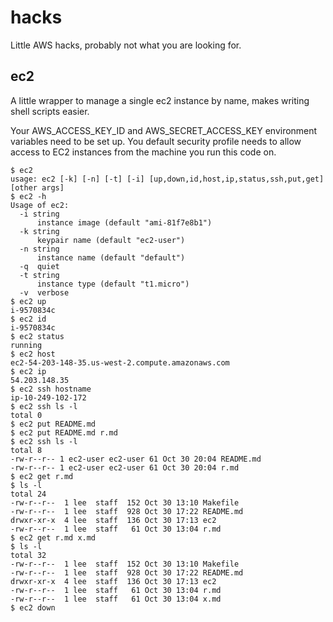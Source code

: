 # hacks
Little AWS hacks, probably not what you are looking for.

## ec2

A little wrapper to manage a single ec2 instance by name, makes writing shell scripts easier. 

Your AWS_ACCESS_KEY_ID and AWS_SECRET_ACCESS_KEY environment variables need to be set up. You default security profile
needs to allow access to EC2 instances from the machine you run this code on.

```
$ ec2
usage: ec2 [-k] [-n] [-t] [-i] [up,down,id,host,ip,status,ssh,put,get] [other args]
$ ec2 -h
Usage of ec2:
  -i string
      instance image (default "ami-81f7e8b1")
  -k string
      keypair name (default "ec2-user")
  -n string
      instance name (default "default")
  -q  quiet
  -t string
      instance type (default "t1.micro")
  -v  verbose
$ ec2 up
i-9570834c
$ ec2 id
i-9570834c
$ ec2 status
running
$ ec2 host
ec2-54-203-148-35.us-west-2.compute.amazonaws.com
$ ec2 ip
54.203.148.35
$ ec2 ssh hostname
ip-10-249-102-172
$ ec2 ssh ls -l
total 0
$ ec2 put README.md
$ ec2 put README.md r.md
$ ec2 ssh ls -l
total 8
-rw-r--r-- 1 ec2-user ec2-user 61 Oct 30 20:04 README.md
-rw-r--r-- 1 ec2-user ec2-user 61 Oct 30 20:04 r.md
$ ec2 get r.md
$ ls -l
total 24
-rw-r--r--  1 lee  staff  152 Oct 30 13:10 Makefile
-rw-r--r--  1 lee  staff  928 Oct 30 17:22 README.md
drwxr-xr-x  4 lee  staff  136 Oct 30 17:13 ec2
-rw-r--r--  1 lee  staff   61 Oct 30 13:04 r.md
$ ec2 get r.md x.md
$ ls -l
total 32
-rw-r--r--  1 lee  staff  152 Oct 30 13:10 Makefile
-rw-r--r--  1 lee  staff  928 Oct 30 17:22 README.md
drwxr-xr-x  4 lee  staff  136 Oct 30 17:13 ec2
-rw-r--r--  1 lee  staff   61 Oct 30 13:04 r.md
-rw-r--r--  1 lee  staff   61 Oct 30 13:04 x.md
$ ec2 down
```